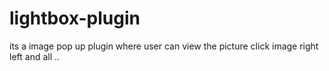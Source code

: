 # lightbox-plugin
its a image pop up plugin where user can view the picture click image right left and all ..
